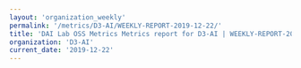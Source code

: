 ```yaml
---
layout: 'organization_weekly'
permalink: '/metrics/D3-AI/WEEKLY-REPORT-2019-12-22/'
title: 'DAI Lab OSS Metrics Metrics report for D3-AI | WEEKLY-REPORT-2019-12-22'
organization: 'D3-AI'
current_date: '2019-12-22'
---
```

